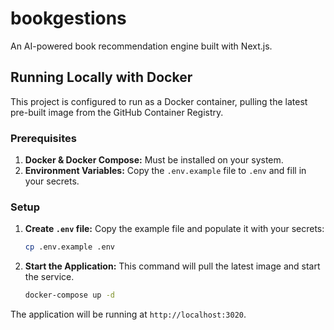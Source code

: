 # bookgestions

An AI-powered book recommendation engine built with Next.js.

## Running Locally with Docker

This project is configured to run as a Docker container, pulling the latest pre-built image from the GitHub Container Registry.

### Prerequisites

1.  **Docker & Docker Compose:** Must be installed on your system.
2.  **Environment Variables:** Copy the `.env.example` file to `.env` and fill in your secrets.

### Setup

1.  **Create `.env` file:**
    Copy the example file and populate it with your secrets:
    ```bash
    cp .env.example .env
    ```

2.  **Start the Application:**
    This command will pull the latest image and start the service.
    ```bash
    docker-compose up -d
    ```

The application will be running at `http://localhost:3020`. 